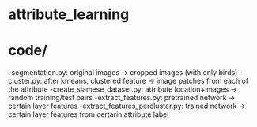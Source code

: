 # attribute_learning



# code/
-segmentation.py: original images -> cropped images (with only birds)
-cluster.py: after kmeans, clustered feature -> image patches from each of the attribute
-create_siamese_dataset.py: attribute location+images -> random training/test pairs
-extract_features.py: pretrained network -> certain layer features
-extract_features_percluster.py: trained network -> certain layer features from certarin attribute label


